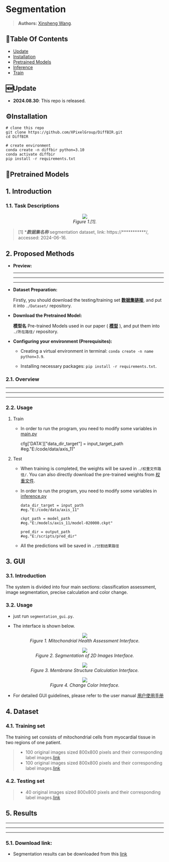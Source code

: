# Segmentation 

> **Authors:**
> [Xinsheng Wang](https://).

## :book:Table Of Contents

- [Update](#update)
- [Installation](#installation)
- [Pretrained Models](#pretrained_models)
- [Inference](#inference)
- [Train](#train)

## <a name="update"></a>:new:Update

- **2024.08.30**: This repo is released.

## <a name="installation"></a>:gear:Installation

```shell
# clone this repo
git clone https://github.com/XPixelGroup/DiffBIR.git
cd DiffBIR

# create environment
conda create -n diffbir python=3.10
conda activate diffbir
pip install -r requirements.txt
```
## <a name="pretrained_models"></a>:dna:Pretrained Models

## 1. Introduction

### 1.1. Task Descriptions

<p align="center">
    <img src="http://.png"/> <br />
    <em> 
    Figure 1.[1].
    </em>
</p>

> [1] ****数据集名称*** segmentation dataset, link: https://***********/, accessed: 2024-06-16.

## 2. Proposed Methods

- **Preview:**
  
  *********
  *********
  *********

- **Dataset Preparation:**

    Firstly, you should download the testing/training set  [**数据集链接**](**路径**), 
    and put it into `./Dataset/` repository.
  
- **Download the Pretrained Model:**
  
    **模型名** Pre-trained Models used in our paper (
    [**模型**](**路径**)
    ), 
    and put them into `./所在路径/` repository.

- **Configuring your environment (Prerequisites):**
    
    + Creating a virtual environment in terminal: `conda create -n name python=3.9`.
    
    + Installing necessary packages: `pip install -r requirements.txt`.

### 2.1. Overview

*********
*********
*********

### 2.2. Usage

1. Train

    - In order to run the program, you need to modify some variables in [main.py](https://scripts/main.py "main.py")
    
      cfg['DATA']["data_dir_target"] = input_target_path       #eg."E:/code/data/axis_11"
  
2. Test
    
    - When training is completed, the weights will be saved in `./权重文件路径/`. 
    You can also directly download the pre-trained weights from [权重文件](https://).

    - In order to run the program, you need to modify some variables in [inference.py](https://scripts/inference.py "inference.py")

          data_dir_target = input_path 		                        #eg."E:/code/data/axis_11"     
    
          ckpt_path = model_path 		                                #eg."E:/models/axis_11/model-020000.ckpt"
    
          pred_dir = output_path		                                #eg."E:/scripts/pred_dir"
    
    - All the predictions will be saved in `./分割结果路径`
   
  ## 3. GUI
  
  ### 3.1. Introduction

  The system is divided into four main sections: classification assessment, image segmentation, precise calculation and color change. 

  ### 3.2. Usage

- just run `segmentation_gui.py`.

- The interface is shown below.
  
<p align="center">
    <img src="Classify.png"/> <br />
    <em> 
    Figure 1. Mitochondrial Health Assessment Interface.
    </em>
</p>

<p align="center">
    <img src="Segmentation.png"/> <br />
    <em> 
    Figure 2. Segmentation of 2D Images Interface.
    </em>
</p>

<p align="center">
    <img src="Calculation.png"/> <br />
    <em> 
    Figure 3. Membrane Structure Calculation Interface.
    </em>
</p>

<p align="center">
    <img src="Color.png"/> <br />
    <em> 
    Figure 4. Change Color Interface.
    </em>
</p>

- For detailed GUI guidelines, please refer to the user manual [用户使用手册](https://scripts/inference.py "inference.py")

## 4. Dataset

### 4.1. Training set

The training set consists of mitochondrial cells from myocardial tissue in two regions of one patient.

> - 100 original images sized 800x800 pixels and their corresponding label images.[link](https://)
> - 100 original images sized 800x800 pixels and their corresponding label images.[link](https://)

### 4.2. Testing set

> - 40 original images sized 800x800 pixels and their corresponding label images.[link](https://)

## 5. Results

*********
*********
*********

### 5.1. Download link:

- Segmentation results can be downloaded from this [link](https://)




  
  
  



